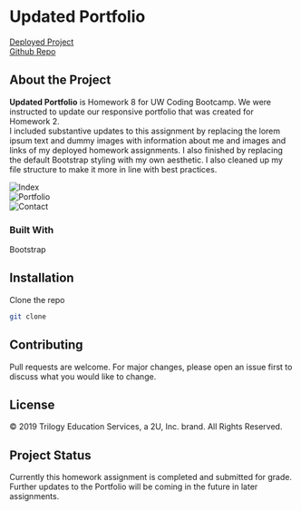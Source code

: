 # Updated Portfolio

[Deployed Project]()  
[Github Repo]()

## About the Project

**Updated Portfolio** is Homework 8 for UW Coding Bootcamp. We were instructed to update our responsive portfolio that was created for Homework 2.  
I included substantive updates to this assignment by replacing the lorem ipsum text and dummy images with information about me and images and links of my deployed homework assignments. I also finished by replacing the default Bootstrap styling with my own aesthetic. I also cleaned up my file structure to make it more in line with best practices.

![Index]()  
![Portfolio]()  
![Contact]()

### Built With

Bootstrap

## Installation

Clone the repo

```bash
git clone
```

## Contributing

Pull requests are welcome. For major changes, please open an issue first to discuss what you would like to change.

## License

© 2019 Trilogy Education Services, a 2U, Inc. brand.
All Rights Reserved.

## Project Status

Currently this homework assignment is completed and submitted for grade. Further updates to the Portfolio will be coming in the future in later assignments.
